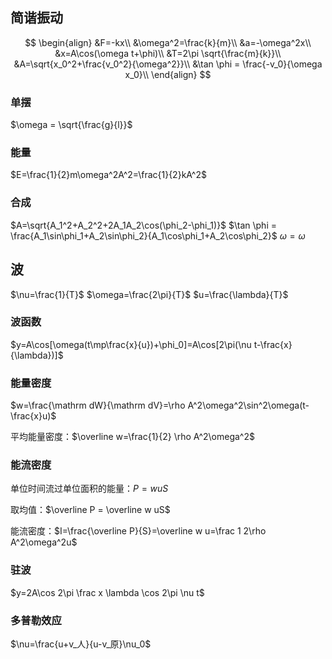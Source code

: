 ## 简谐振动

$$
\begin{align}
&F=-kx\\
&\omega^2=\frac{k}{m}\\
&a=-\omega^2x\\
&x=A\cos(\omega t+\phi)\\
&T=2\pi \sqrt{\frac{m}{k}}\\
&A=\sqrt{x_0^2+\frac{v_0^2}{\omega^2}}\\
&\tan \phi = \frac{-v_0}{\omega x_0}\\
\end{align}
$$

### 单摆

$\omega = \sqrt{\frac{g}{l}}$

### 能量

$E=\frac{1}{2}m\omega^2A^2=\frac{1}{2}kA^2$

### 合成

$A=\sqrt{A_1^2+A_2^2+2A_1A_2\cos(\phi_2-\phi_1)}$
$\tan \phi = \frac{A_1\sin\phi_1+A_2\sin\phi_2}{A_1\cos\phi_1+A_2\cos\phi_2}$
$\omega = \omega$

## 波

$\nu=\frac{1}{T}$
$\omega=\frac{2\pi}{T}$
$u=\frac{\lambda}{T}$

### 波函数

$y=A\cos[\omega(t\mp\frac{x}{u})+\phi_0]=A\cos[2\pi(\nu t-\frac{x}{\lambda})]$

### 能量密度

$w=\frac{\mathrm dW}{\mathrm dV}=\rho A^2\omega^2\sin^2\omega(t-\frac{x}u)$

平均能量密度：$\overline w=\frac{1}{2} \rho A^2\omega^2$

### 能流密度

单位时间流过单位面积的能量：$P=wuS$

取均值：$\overline P = \overline w uS$

能流密度：$I=\frac{\overline P}{S}=\overline w u=\frac 1 2\rho A^2\omega^2u$

### 驻波

$y=2A\cos 2\pi \frac x \lambda \cos 2\pi \nu t$

### 多普勒效应

$\nu=\frac{u+v_人}{u-v_原}\nu_0$